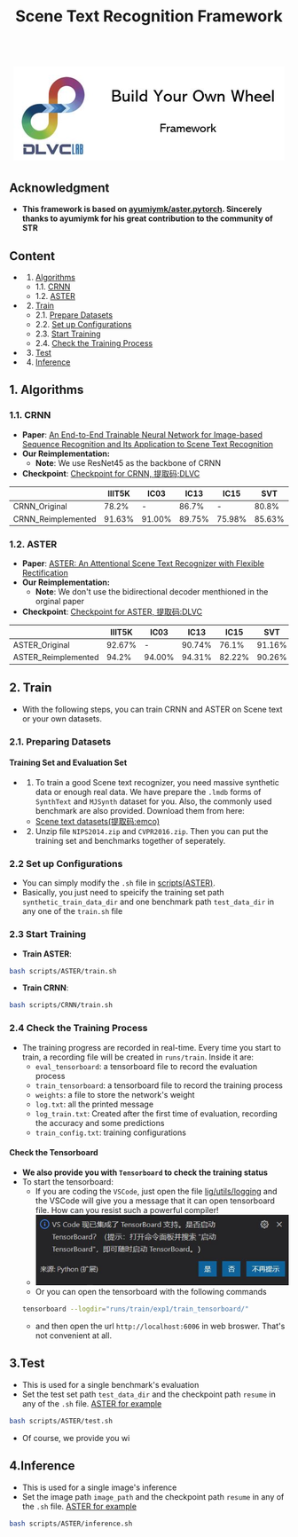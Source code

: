 # <center>Scene Text Recognition Framework
<h1 align="center">
    <br>
    <img src="../img/framework.JPG" >
</h1>

## Acknowledgment
- **This framework is based on [ayumiymk/aster.pytorch](https://github.com/ayumiymk/aster.pytorch). Sincerely thanks to ayumiymk for his great contribution to the community of STR**

## Content
- 1. [Algorithms](#1-algorithms)
  - 1.1. [CRNN](#11-crnn)
  - 1.2. [ASTER](#12-aster)
- 2. [Train](#2-train)
  - 2.1. [Prepare Datasets](#21-preparing-datasets)
  - 2.2. [Set up Configurations](#22-set-up-configurations)
  - 2.3. [Start Training](#23-start-training)
  - 2.4. [Check the Training Process](#24-check-the-training-process)
- 3. [Test](#3test)
- 4. [Inference](#4inference)

## 1. Algorithms
### 1.1. CRNN
- **Paper**: [An End-to-End Trainable Neural Network for Image-based Sequence Recognition and Its Application to Scene Text Recognition](https://ieeexplore.ieee.org/abstract/document/7801919)
- **Our Reimplementation:** 
  * **Note**: We use ResNet45 as the backbone of CRNN
- **Checkpoint**: [Checkpoint for CRNN, 提取码;DLVC](https://pan.baidu.com/s/1AUWFXB8fI4uvn1mJZhEvpQ)
  
||IIIT5K|IC03|IC13|IC15|SVT|SVTP|CUTE|Average|
|----|----|----|----|----|----|----|----|----|
|CRNN_Original|78.2%|-|86.7%|-|80.8%|-|-|-|
|CRNN_Reimplemented|91.63%|91.00%|89.75%|75.98%|85.63%|73.95%|78.47%|83.77%|

### 1.2. ASTER
- **Paper**: [ASTER: An Attentional Scene Text Recognizer with Flexible Rectification](https://ieeexplore.ieee.org/abstract/document/8395027)
- **Our Reimplementation:**
  * **Note**: We don't use the bidirectional decoder menthioned in the orginal paper
- **Checkpoint**: [Checkpoint for ASTER, 提取码:DLVC](https://pan.baidu.com/s/1ICnUYxOXpDs-Ws3DdNXLfg)
    
    
||IIIT5K|IC03|IC13|IC15|SVT|SVTP|CUTE|Average|
|----|----|----|----|----|----|----|----|----|
|ASTER_Original|92.67%|-|90.74%|76.1%|91.16%|78.76%|76.39%|-|
|ASTER_Reimplemented|94.2%|94.00%|94.31%|82.22%|90.26%|83.72%|84.38%|89.013%|

## 2. Train
- With the following steps, you can train CRNN and ASTER on Scene text or your own datasets.
### 2.1. Preparing Datasets
#### Training Set and Evaluation Set
- 1. To train a good Scene text recognizer, you need massive synthetic data or enough real data. We have prepare the `.lmdb` forms of `SynthText` and `MJSynth` dataset for you. Also, the commonly used benchmark are also provided. Download them from here: 
  * [Scene text datasets(提取码:emco)](https://pan.baidu.com/s/1PBJf-BtFa7mLkltIfTXPhQ)
- 2. Unzip file `NIPS2014.zip` and `CVPR2016.zip`. Then you can put the training set and benchmarks together of seperately.

### 2.2 Set up Configurations
- You can simply modify the `.sh` file in [scripts(ASTER)](scripts/ASTER/train.sh).
- Basically, you just need to speicify the training set path `synthetic_train_data_dir` and one benchmark path `test_data_dir` in any one of the `train.sh` file

### 2.3 Start Training
- **Train ASTER**: 
```Bash
bash scripts/ASTER/train.sh
```
- **Train CRNN**:
```Bash
bash scripts/CRNN/train.sh
```

### 2.4 Check the Training Process
- The training progress are recorded in real-time. Every time you start to train, a recording file will be created in `runs/train`. Inside it are:
  * `eval_tensorboard`: a tensorboard file to record the evaluation process
  * `train_tensorboard`: a tensorboard file to record the training process 
  * `weights`: a file to store the network's weight
  * `log.txt`: all the printed message
  * `log_train.txt`: Created after the first time of evaluation, recording the accuracy and some predictions
  * `train_config.txt`: training configurations
  
#### Check the Tensorboard
- **We also provide you with `Tensorboard` to check the training status**
- To start the tensorboard:
  * If you are coding the `VSCode`, just open the file [lig/utils/logging](lib/utils/logging.py) and the VSCode will give you a message that it can open tensorboard file. How can you resist such a powerful compiler!
  - ![img/tensorboard.JPG](../img/tensorboard.JPG)
  * Or you can open the tensorboard with the following commands
  ```Bash
  tensorboard --logdir="runs/train/exp1/train_tensorboard/"
  ```
    * and then open the url `http://localhost:6006` in web broswer. That's not convenient at all.

## 3.Test
- This is used for a single benchmark's evaluation
- Set the test set path `test_data_dir` and the checkpoint path `resume` in any of the `.sh` file. [ASTER for example](scripts/ASTER/test.sh) 
```Bash
bash scripts/ASTER/test.sh
```
- Of course, we provide you wi

## 4.Inference 
- This is used for a single image's inference
- Set the image path `image_path` and the checkpoint path `resume` in any of the `.sh` file. [ASTER for example](scripts/ASTER/inference.sh) 
```Bash
bash scripts/ASTER/inference.sh
```
